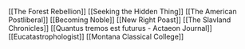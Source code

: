 [[The Forest Rebellion]]
[[Seeking the Hidden Thing]]
[[The American Postliberal]]
[[Becoming Noble]]
[[New Right Poast]]
[[The Slavland Chronicles]]
[[Quantus tremos est futurus - Actaeon Journal]]
[[Eucatastrophologist]]
[[Montana Classical College]]
